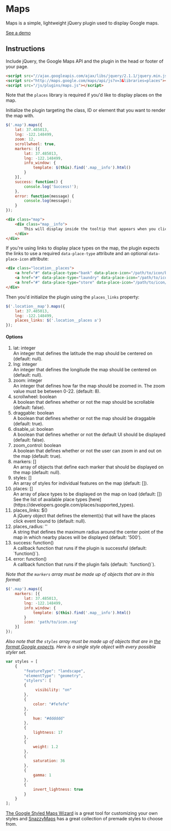 # Maps

Maps is a simple, lightweight jQuery plugin used to display Google maps.

<a href="http://michael-lynch.github.io/maps/" target="_blank">See a demo</a>

## Instructions

Include jQuery, the Google Maps API and the plugin in the head or footer of your page.

```html
<script src="//ajax.googleapis.com/ajax/libs/jquery/2.1.1/jquery.min.js"></script>
<script src="http://maps.google.com/maps/api/js?v=3&libraries=places"></script>
<script src="/js/plugins/maps.js"></script>
```

Note that the `places` library is required if you'd like to display places on the map.

Initialize the plugin targeting the class, ID or element that you want to render the map with.

```js
$('.map').maps({
	lat: 37.485013,
	lng: -122.148499,
	zoom: 12,
	scrollwheel: true,
	markers: [{
		lat: 37.485013,
		lng: -122.148499,
		info_window: {
			template: $(this).find('.map__info').html()
		}
	}],
	success: function() {
	    console.log('Success!');
	},
	error: function(message) {
	    console.log(message);
	}		
});
```

```html
<div class="map">
	<div class="map__info">
		This will display inside the tooltip that appears when you click on the marker.
	</div>
</div>
```

If you're using links to display place types on the map, the plugin expects the links to use a required `data-place-type` attribute and an optional `data-place-icon` attribute:

```html
<div class="location__places">
	<a href="#" data-place-type="bank" data-place-icon="/path/to/icon/banks.png">Banks</a>
	<a href="#" data-place-type="laundry" data-place-icon="/path/to/icon/laundry.png">Laundromats</a>
	<a href="#" data-place-type="store" data-place-icon="/path/to/icon/stores.png">Stores</a>
</div>
```

Then you'd initialize the plugin using the `places_links` property:

```js
$('.location__map').maps({
	lat: 37.485013,
	lng: -122.148499,
	places_links: $('.location__places a')		
});
```

#### Options

<ol>

<li>
lat: integer
<br />An integer that defines the latitude the map should be centered on (default: null).
</li>

<li>
lng: integer
<br />An integer that defines the longitude the map should be centered on (default: null).
</li>

<li>
zoom: integer
<br />An integer that defines how far the map should be zoomed in. The zoom value must be between 0-22. (default: 8).
</li>

<li>
scrollwheel: boolean
<br />A boolean that defines whether or not the map should be scrollable (default: false).
</li>

<li>
draggable: boolean
<br />A boolean that defines whether or not the map should be draggable (default: true).
</li>

<li>
disable_ui: boolean
<br />A boolean that defines whether or not the default UI should be displayed (default: false).
</li>

<li>
zoom_control: boolean
<br />A boolean that defines whether or not the user can zoom in and out on the map (default: true).
</li>

<li>
markers: []
<br />An array of objects that define each marker that should be displayed on the map (default: null).
</li>

<li>
styles: []
<br />An array of styles for individual features on the map (default: []).
</li>

<li>
places: []
<br />An array of place types to be displayed on the map on load (default: []) See the list of available place types [here](https://developers.google.com/places/supported_types).
</li>

<li>
places_links: $()
<br />A jQuery object that defines the element(s) that will have the places click event bound to (default: null).
</li>

<li>
places_radius: ''
<br />A string that defines the maximum radius around the center point of the map in which nearby places will be displayed (default: '500').
</li>

<li>success: function()
<br />A callback function that runs if the plugin is successful (default: `function()`).
</li>

<li>error: function()
<br />A callback function that runs if the plugin fails (default: `function()`).
</li>

</ol>

*Note that the `markers` array must be made up of objects that are in this format:*

```js
$('.map').maps({
	markers: [{
		lat: 37.485013,
		lng: -122.148499,
		info_window: {
			template: $(this).find('.map__info').html()
		}
		icon: 'path/to/icon.svg'
	}]		
});

```

*Also note that the `styles` array must be made up of objects that are in [the format Google expects](https://developers.google.com/maps/tutorials/customizing/styling-the-base-map). Here is a single style object with every possible styler set.*

```js
var styles = [
	{
    	"featureType": "landscape",
    	"elementType": "geometry",
    	"stylers": [
    	{
           	 visibility: "on"
        },
        {
            color: "#fefefe"
        },
        {
            hue: "#dddddd"
        },
        {
            lightness: 17
        },
        {
            weight: 1.2
        },
        {
            saturation: 36
        },
        {
            gamma: 1
        },
        {
            invert_lightness: true
        }
	}
];
```

[The Google Styled Maps Wizard](http://gmaps-samples-v3.googlecode.com/svn/trunk/styledmaps/wizard/index.html?utm_medium=twitter) is a great tool for customizing your own styles and [SnazzyMaps](https://snazzymaps.com) has a great collection of premade styles to choose from.
